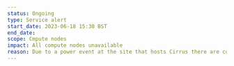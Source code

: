 ```yaml
---
status: Ongoing
type: Service alert
start_date: 2023-06-18 15:30 BST
end_date: 
scope: Cmpute nodes
impact: All compute nodes unavailable
reason: Due to a power event at the site that hosts Cirrus there are cooling issues that required the Cirrus compute nodes to be taken offline. 
---
```

